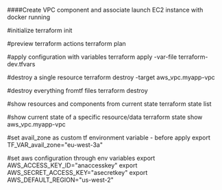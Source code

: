 ####Create VPC component and associate launch EC2 instance with docker running

#initialize
terraform init



#preview terraform actions
terraform plan



#apply configuration with variables
terraform apply -var-file terraform-dev.tfvars



#destroy a single resource
terraform destroy -target aws_vpc.myapp-vpc



#destroy everything fromtf files
terraform destroy



#show resources and components from current state
terraform state list



#show current state of a specific resource/data
terraform state show aws_vpc.myapp-vpc    



#set avail_zone as custom tf environment variable - before apply
export TF_VAR_avail_zone="eu-west-3a"



#set aws configuration through env variables
export AWS_ACCESS_KEY_ID="anaccesskey"
export AWS_SECRET_ACCESS_KEY="asecretkey"
export AWS_DEFAULT_REGION="us-west-2"